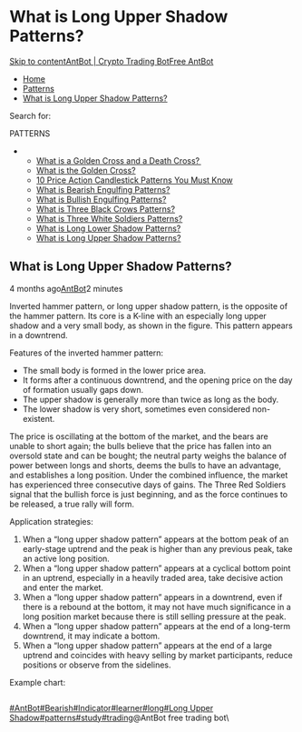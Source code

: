 # What is Long Upper Shadow Patterns?

[Skip to content](https://www.antrade.io/guide/docs/en/long-upper-shadow-patterns/#content)[AntBot | Crypto Trading Bot](https://www.antrade.io/guide/docs/en/)[Free AntBot](https://antrade.io/)

* [Home](https://www.antrade.io/guide/docs/en)
* [Patterns](https://www.antrade.io/guide/docs/en/patterns/)
* [What is Long Upper Shadow Patterns?](https://www.antrade.io/guide/docs/en/long-upper-shadow-patterns/)

Search for:

PATTERNS

*
  * [What is a Golden Cross and a Death Cross? ](https://www.antrade.io/guide/docs/en/what-is-a-golden-cross-and-a-death-cross/)
  * [What is the Golden Cross?](https://www.antrade.io/guide/docs/en/what-is-the-golden-cross/)
  * [10  Price Action Candlestick Patterns You Must Know](https://www.antrade.io/guide/docs/en/10-candlestick-patterns-you-must-know/)
  * [What is Bearish Engulfing Patterns?](https://www.antrade.io/guide/docs/en/engulfing-bearish-patterns/)
  * [What is Bullish Engulfing Patterns?](https://www.antrade.io/guide/docs/en/engulfing-bullish-patterns/)
  * [What is Three Black Crows Patterns?](https://www.antrade.io/guide/docs/en/three-black-crows-patterns/)
  * [What is Three White Soldiers Patterns?](https://www.antrade.io/guide/docs/en/three-white-soldiers-patterns/)
  * [What is Long Lower Shadow Patterns?](https://www.antrade.io/guide/docs/en/long-lower-shadow-patterns/)
  * [What is Long Upper Shadow Patterns?](https://www.antrade.io/guide/docs/en/long-upper-shadow-patterns/)

## What is Long Upper Shadow Patterns?

4 months ago[AntBot](https://www.antrade.io/guide/docs/en/author/antbot/)2 minutes

Inverted hammer pattern, or long upper shadow pattern, is the opposite of the hammer pattern. Its core is a K-line with an especially long upper shadow and a very small body, as shown in the figure. This pattern appears in a downtrend.

Features of the inverted hammer pattern:

* The small body is formed in the lower price area.
* It forms after a continuous downtrend, and the opening price on the day of formation usually gaps down.
* The upper shadow is generally more than twice as long as the body.
* The lower shadow is very short, sometimes even considered non-existent.

The price is oscillating at the bottom of the market, and the bears are unable to short again; the bulls believe that the price has fallen into an oversold state and can be bought; the neutral party weighs the balance of power between longs and shorts, deems the bulls to have an advantage, and establishes a long position. Under the combined influence, the market has experienced three consecutive days of gains. The Three Red Soldiers signal that the bullish force is just beginning, and as the force continues to be released, a true rally will form.

Application strategies:

1. When a “long upper shadow pattern” appears at the bottom peak of an early-stage uptrend and the peak is higher than any previous peak, take an active long position.
2. When a “long upper shadow pattern” appears at a cyclical bottom point in an uptrend, especially in a heavily traded area, take decisive action and enter the market.
3. When a “long upper shadow pattern” appears in a downtrend, even if there is a rebound at the bottom, it may not have much significance in a long position market because there is still selling pressure at the peak.
4. When a “long upper shadow pattern” appears at the end of a long-term downtrend, it may indicate a bottom.
5. When a “long upper shadow pattern” appears at the end of a large uptrend and coincides with heavy selling by market participants, reduce positions or observe from the sidelines.

Example chart:

<figure><img src="https://www.antrade.io/guide/docs/en/wp-content/uploads/2023/02/image-7.png" alt=""><figcaption></figcaption></figure>

[#AntBot](https://www.antrade.io/guide/docs/en/tag/antbot/)[#Bearish](https://www.antrade.io/guide/docs/en/tag/bearish/)[#Indicator](https://www.antrade.io/guide/docs/en/tag/indicator/)[#learner](https://www.antrade.io/guide/docs/en/tag/learner/)[#long](https://www.antrade.io/guide/docs/en/tag/long/)[#Long Upper Shadow](https://www.antrade.io/guide/docs/en/tag/long-upper-shadow/)[#patterns](https://www.antrade.io/guide/docs/en/tag/patterns/)[#study](https://www.antrade.io/guide/docs/en/tag/study/)[#trading](https://www.antrade.io/guide/docs/en/tag/trading/)@AntBot free trading bot\
